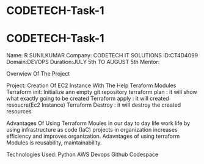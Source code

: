 # CODETECH-Task-1

# CODETECH-Task-1

Name: R SUNILKUMAR
Company: CODETECH IT SOLUTIONS
ID:CT4D4099
Domain:DEVOPS
Duration:JULY 5th TO AUGUST 5th
Mentor:

Overwiew Of The Project

Project: Creation Of EC2 Instance With The Help Teraform Modules
Terraform init: Initialize ann empty git repository
terraform plan : it will show what exactly going to be created
Terraform apply : it will created resoucre(Ec2 Instance)
Terraform Destroy : it will destroy the created resources


Advantages Of Using Terraform Moules in our day to day life work life by using infrastructure as code (IaC) projects in organization increases efficiency and improves organization.
Adavntages of using terraform Modules is reusability, maintainability.

Technologies Used:
Python
AWS Devops
Github Codespace

